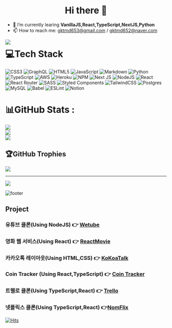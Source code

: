 <h1 align="center">Hi there 👋</h1>

- 🌱 I’m currently learing **VanillaJS,React,TypeScript,NextJS,Python**
- 📫 How to reach me: gktmd653@gmail.com / gktmd652@naver.com
  
<img align='left' src="http://mazassumnida.wtf/api/v2/generate_badge?boj=gktmd652">

  <!--START_SECTION:waka-->
  <!--END_SECTION:waka-->
 


# 💻Tech Stack
![CSS3](https://img.shields.io/badge/css3-%231572B6.svg?style=plastic&logo=css3&logoColor=white) ![GraphQL](https://img.shields.io/badge/-GraphQL-E10098?style=plastic&logo=graphql&logoColor=white) ![HTML5](https://img.shields.io/badge/html5-%23E34F26.svg?style=plastic&logo=html5&logoColor=white) ![JavaScript](https://img.shields.io/badge/javascript-%23323330.svg?style=plastic&logo=javascript&logoColor=%23F7DF1E) ![Markdown](https://img.shields.io/badge/markdown-%23000000.svg?style=plastic&logo=markdown&logoColor=white) ![Python](https://img.shields.io/badge/python-3670A0?style=plastic&logo=python&logoColor=ffdd54) ![TypeScript](https://img.shields.io/badge/typescript-%23007ACC.svg?style=plastic&logo=typescript&logoColor=white) ![AWS](https://img.shields.io/badge/AWS-%23FF9900.svg?style=plastic&logo=amazon-aws&logoColor=white) ![Heroku](https://img.shields.io/badge/heroku-%23430098.svg?style=plastic&logo=heroku&logoColor=white) ![NPM](https://img.shields.io/badge/NPM-%23000000.svg?style=plastic&logo=npm&logoColor=white) ![Next JS](https://img.shields.io/badge/Next-black?style=plastic&logo=next.js&logoColor=white) ![NodeJS](https://img.shields.io/badge/node.js-6DA55F?style=plastic&logo=node.js&logoColor=white) ![React](https://img.shields.io/badge/react-%2320232a.svg?style=plastic&logo=react&logoColor=%2361DAFB) ![React Router](https://img.shields.io/badge/React_Router-CA4245?style=plastic&logo=react-router&logoColor=white) ![SASS](https://img.shields.io/badge/SASS-hotpink.svg?style=plastic&logo=SASS&logoColor=white) ![Styled Components](https://img.shields.io/badge/styled--components-DB7093?style=plastic&logo=styled-components&logoColor=white) ![TailwindCSS](https://img.shields.io/badge/tailwindcss-%2338B2AC.svg?style=plastic&logo=tailwind-css&logoColor=white) ![Postgres](https://img.shields.io/badge/postgres-%23316192.svg?style=plastic&logo=postgresql&logoColor=white) ![MySQL](https://img.shields.io/badge/mysql-%2300f.svg?style=plastic&logo=mysql&logoColor=white) ![Babel](https://img.shields.io/badge/Babel-F9DC3e?style=plastic&logo=babel&logoColor=black) ![ESLint](https://img.shields.io/badge/ESLint-4B3263?style=plastic&logo=eslint&logoColor=white) ![Notion](https://img.shields.io/badge/Notion-%23000000.svg?style=plastic&logo=notion&logoColor=white)
# 📊GitHub Stats :
![](https://github-readme-stats.vercel.app/api?username=HA-SEUNG-JEONG&theme=radical&hide_border=false&include_all_commits=false&count_private=false)<br/>
![](https://github-readme-streak-stats.herokuapp.com/?user=HA-SEUNG-JEONG&theme=radical&hide_border=false)<br/>
![](https://github-readme-stats.vercel.app/api/top-langs/?username=HA-SEUNG-JEONG&theme=radical&hide_border=false&include_all_commits=false&count_private=false&layout=compact)

## 🏆GitHub Trophies
![](https://github-profile-trophy.vercel.app/?username=HA-SEUNG-JEONG&theme=radical&no-frame=false&no-bg=false&margin-w=4)

---
![](https://komarev.com/ghpvc/?username=HA-SEUNG-JEONG&label=Visitors+Count&color=brightgreen)



![footer](https://capsule-render.vercel.app/api?type=waving&color=auto&height=100&section=footer)
</div>


  
<h2>Project</h2>
 
### 유튜브 클론(Using NodeJS) 👉 [Wetube](https://wetube-reloads.herokuapp.com/)
### 영화 웹 서비스(Using React) 👉 [ReactMovie](https://ha-seung-jeong.github.io/reactmovie/)
### 카카오톡 레이아웃(Using HTML,CSS) 👉 [KoKoaTalk](https://ha-seung-jeong.github.io/kokokclone2021/)
### Coin Tracker (Using React,TypeScript) 👉 [Coin Tracker](https://ha-seung-jeong.github.io/reactmasterclass/)
### 트렐로 클론(Using TypeScript,React) 👉 [Trello](https://ha-seung-jeong.github.io/React-Trello/)
### 넷플릭스 클론(Using TypeScript,React) 👉[NomFlix](https://ha-seung-jeong.github.io/nomflix/)

[![Hits](https://hits.seeyoufarm.com/api/count/incr/badge.svg?url=https%3A%2F%2Fgithub.com%2FHA-SEUNG-JEONG%2FHA-SEUNG-JEONG&count_bg=%2379C83D&title_bg=%23555555&icon=&icon_color=%23E7E7E7&title=hits&edge_flat=false)](https://hits.seeyoufarm.com)
</div>
